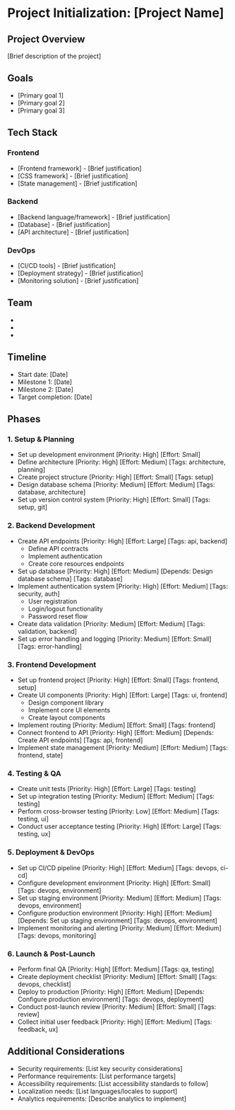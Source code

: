 # Project Initialization: [Project Name]

## Project Overview
[Brief description of the project]

## Goals
- [Primary goal 1]
- [Primary goal 2]
- [Primary goal 3]

## Tech Stack
### Frontend
- [Frontend framework] - [Brief justification]
- [CSS framework] - [Brief justification]
- [State management] - [Brief justification]

### Backend
- [Backend language/framework] - [Brief justification]
- [Database] - [Brief justification]
- [API architecture] - [Brief justification]

### DevOps
- [CI/CD tools] - [Brief justification]
- [Deployment strategy] - [Brief justification]
- [Monitoring solution] - [Brief justification]

## Team
- [Role 1]: [Name/Placeholder]
- [Role 2]: [Name/Placeholder]
- [Role 3]: [Name/Placeholder]

## Timeline
- Start date: [Date]
- Milestone 1: [Date]
- Milestone 2: [Date]
- Target completion: [Date]

## Phases

### 1. Setup & Planning
- Set up development environment [Priority: High] [Effort: Small]
- Define architecture [Priority: High] [Effort: Medium] [Tags: architecture, planning]
- Create project structure [Priority: High] [Effort: Small] [Tags: setup]
- Design database schema [Priority: Medium] [Effort: Medium] [Tags: database, architecture]
- Set up version control system [Priority: High] [Effort: Small] [Tags: setup, git]

### 2. Backend Development
- Create API endpoints [Priority: High] [Effort: Large] [Tags: api, backend]
  - Define API contracts
  - Implement authentication
  - Create core resources endpoints
- Set up database [Priority: High] [Effort: Medium] [Depends: Design database schema] [Tags: database]
- Implement authentication system [Priority: High] [Effort: Medium] [Tags: security, auth]
  - User registration
  - Login/logout functionality
  - Password reset flow
- Create data validation [Priority: Medium] [Effort: Medium] [Tags: validation, backend]
- Set up error handling and logging [Priority: Medium] [Effort: Small] [Tags: error-handling]

### 3. Frontend Development
- Set up frontend project [Priority: High] [Effort: Small] [Tags: frontend, setup]
- Create UI components [Priority: High] [Effort: Large] [Tags: ui, frontend]
  - Design component library
  - Implement core UI elements
  - Create layout components
- Implement routing [Priority: Medium] [Effort: Small] [Tags: frontend]
- Connect frontend to API [Priority: High] [Effort: Medium] [Depends: Create API endpoints] [Tags: api, frontend]
- Implement state management [Priority: Medium] [Effort: Medium] [Tags: frontend, state]

### 4. Testing & QA
- Create unit tests [Priority: High] [Effort: Large] [Tags: testing]
- Set up integration testing [Priority: Medium] [Effort: Medium] [Tags: testing]
- Perform cross-browser testing [Priority: Low] [Effort: Medium] [Tags: testing, ui]
- Conduct user acceptance testing [Priority: High] [Effort: Large] [Tags: testing, ux]

### 5. Deployment & DevOps
- Set up CI/CD pipeline [Priority: High] [Effort: Medium] [Tags: devops, ci-cd]
- Configure development environment [Priority: High] [Effort: Small] [Tags: devops, environment]
- Set up staging environment [Priority: Medium] [Effort: Medium] [Tags: devops, environment]
- Configure production environment [Priority: High] [Effort: Medium] [Depends: Set up staging environment] [Tags: devops, environment]
- Implement monitoring and alerting [Priority: Medium] [Effort: Medium] [Tags: devops, monitoring]

### 6. Launch & Post-Launch
- Perform final QA [Priority: High] [Effort: Medium] [Tags: qa, testing]
- Create deployment checklist [Priority: Medium] [Effort: Small] [Tags: devops, checklist]
- Deploy to production [Priority: High] [Effort: Medium] [Depends: Configure production environment] [Tags: devops, deployment]
- Conduct post-launch review [Priority: Medium] [Effort: Small] [Tags: review]
- Collect initial user feedback [Priority: High] [Effort: Medium] [Tags: feedback, ux]

## Additional Considerations
- Security requirements: [List key security considerations]
- Performance requirements: [List performance targets]
- Accessibility requirements: [List accessibility standards to follow]
- Localization needs: [List languages/locales to support]
- Analytics requirements: [Describe analytics to implement] 